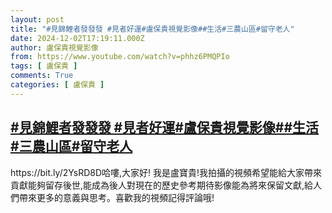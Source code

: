 ```yaml
---
layout: post
title: "#見錦鯉者發發發 #見者好運#盧保貴視覺影像##生活#三農山區#留守老人"
date: 2024-12-02T17:19:11.000Z
author: 盧保貴視覺影像
from: https://www.youtube.com/watch?v=phhz6PMQPIo
tags: [ 盧保貴 ]
comments: True
categories: [ 盧保貴 ]
---
```

<!--1733159951000-->
[#見錦鯉者發發發 #見者好運#盧保貴視覺影像##生活#三農山區#留守老人](https://www.youtube.com/watch?v=phhz6PMQPIo)
------

<div>
https://bit.ly/2YsRD8D哈嘍,大家好! 我是盧寶貴!我拍攝的視頻希望能給大家帶來貢獻能夠留存後世,能成為後人對現在的歷史參考期待影像能為將來保留文獻,給人們帶來更多的意義與思考。喜歡我的視頻記得評論哦!
</div>
